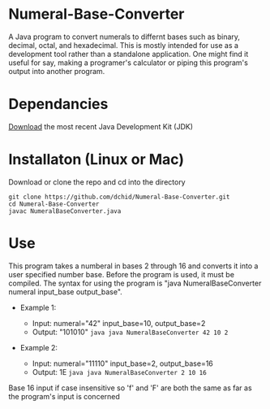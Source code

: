 # Numeral-Base-Converter
A Java program to convert numerals to differnt bases such as binary, decimal, octal, and hexadecimal.
This is mostly intended for use as a development tool rather than a standalone application.
One might find it useful for say, making a programer's calculator or piping this program's output into another program.

# Dependancies
[Download](https://www.oracle.com/technetwork/java/javase/downloads/jdk8-downloads-2133151.html) 
the most recent Java Development Kit (JDK)

# Installaton (Linux or Mac)
Download or clone the repo and cd into the directory
```
git clone https://github.com/dchid/Numeral-Base-Converter.git
cd Numeral-Base-Converter
javac NumeralBaseConverter.java
```

# Use
This program takes a numberal in bases 2 through 16 and converts it into a user specified number base.
Before the program is used, it must be compiled.
The syntax for using the program is "java NumeralBaseConverter numeral input_base output_base".
* Example 1:
 	 * Input: numeral="42" input_base=10, output_base=2
 	 * Output: "101010"
```java java NumeralBaseConverter 42 10 2```

* Example 2:
	* Input: numeral="11110" input_base=2, output_base=16
	* Output: 1E
```java java NumeralBaseConverter 2 10 16```

Base 16 input if case insensitive so 'f' and 'F' are both the same as far as the program's input is concerned
